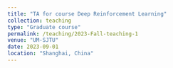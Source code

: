 ```yaml
---
title: "TA for course Deep Reinforcement Learning"
collection: teaching
type: "Graduate course"
permalink: /teaching/2023-Fall-teaching-1
venue: "UM-SJTU"
date: 2023-09-01
location: "Shanghai, China"
---
```

